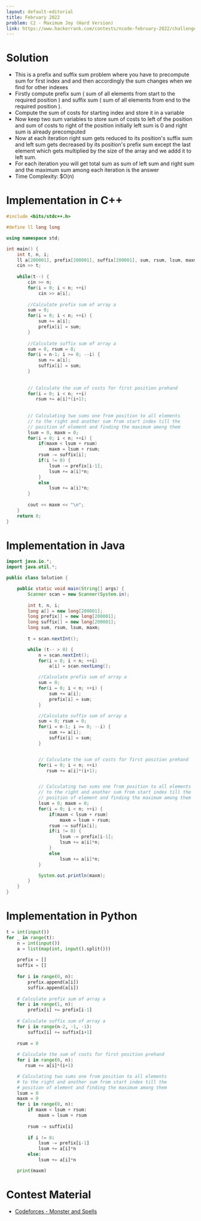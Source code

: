 ```yaml
---
layout: default-editorial
title: February 2022
problem: C2 - Maximum Joy (Hard Version)
link: https://www.hackerrank.com/contests/ncode-february-2022/challenges/c2-maximum-joy-hard-version
---
```

# Solution

- This is a prefix and suffix sum problem where you have to precompute sum for first index and and then accordingly the sum changes when we find for other indexes
- Firstly compute prefix sum ( sum of all elements from start to the required position ) and suffix sum ( sum of all elements from end to the required position ).
- Compute the sum of costs for starting index and store it in a variable
- Now keep two sum variables to store sum of costs to left of the position and sum of costs to right of the position initially left sum is $0$ and right sum is already precomputed
- Now at each iteration right sum gets reduced to its position's suffix sum and left sum gets decreased by its position's prefix sum except the last element which gets multiplied by the size of the array and we addd it to left sum.
- For each iteration you will get total sum as sum of left sum and right sum and the maximum sum among each iteration is the answer
- Time Complexity: $O(n)

$$$$

# Implementation in C++

```cpp
#include <bits/stdc++.h>

#define ll long long

using namespace std;

int main() {
    int t, n, i;
    ll a[200001], prefix[200001], suffix[200001], sum, rsum, lsum, maxm;
    cin >> t;
    
    while(t--) {
        cin >> n;
        for(i = 0; i < n; ++i)
            cin >> a[i];
        
        //Calculate prefix sum of array a
        sum = 0;
        for(i = 0; i < n; ++i) {
            sum += a[i];
            prefix[i] = sum;
        }
        
        //Calculate suffix sum of array a
        sum = 0, rsum = 0;
        for(i = n-1; i >= 0; --i) {
            sum += a[i];
            suffix[i] = sum;
        }
        
        
        // Calculate the sum of costs for first position prehand
        for(i = 0; i < n; ++i)
           rsum += a[i]*(i+1);
           
           
        // Calculating two sums one from position to all elements 
        // to the right and another sum from start index till the 
        // position of element and finding the maximum among them
        lsum = 0, maxm = 0;
        for(i = 0; i < n; ++i) {
            if(maxm < lsum + rsum)
                maxm = lsum + rsum;
            rsum -= suffix[i];
            if(i != 0) {
                lsum -= prefix[i-1];
                lsum += a[i]*n;
            }
            else
                lsum += a[i]*n;
        }
        
        cout << maxm << "\n";
    }
    return 0;
}
```

$$$$

# Implementation in Java

```java
import java.io.*;
import java.util.*;

public class Solution {

    public static void main(String[] args) {
        Scanner scan = new Scanner(System.in);
        
        int t, n, i;
        long a[] = new long[200001];
        long prefix[] = new long[200001];
        long suffix[] = new long[200001];
        long sum, rsum, lsum, maxm;
        
        t = scan.nextInt();

        while (t-- > 0) {
            n = scan.nextInt();
            for(i = 0; i < n; ++i)
                a[i] = scan.nextLong();

            //Calculate prefix sum of array a
            sum = 0;
            for(i = 0; i < n; ++i) {
                sum += a[i];
                prefix[i] = sum;
            }

            //Calculate suffix sum of array a
            sum = 0; rsum = 0;
            for(i = n-1; i >= 0; --i) {
                sum += a[i];
                suffix[i] = sum;
            }


            // Calculate the sum of costs for first position prehand
            for(i = 0; i < n; ++i)
               rsum += a[i]*(i+1);


            // Calculating two sums one from position to all elements 
            // to the right and another sum from start index till the 
            // position of element and finding the maximum among them
            lsum = 0; maxm = 0;
            for(i = 0; i < n; ++i) {
                if(maxm < lsum + rsum)
                    maxm = lsum + rsum;
                rsum -= suffix[i];
                if(i != 0) {
                    lsum -= prefix[i-1];
                    lsum += a[i]*n;
                }
                else
                    lsum += a[i]*n;
            }

            System.out.println(maxm);
        }
    }
}
```

$$$$

# Implementation in Python

```python
t = int(input())
for _ in range(t):
    n = int(input())
    a = list(map(int, input().split()))
    
    prefix = []
    suffix = []
    
    for i in range(0, n):
        prefix.append(a[i])
        suffix.append(a[i])
        
    # Calculate prefix sum of array a
    for i in range(1, n):
        prefix[i] += prefix[i-1]
        
    # Calculate suffix sum of array a
    for i in range(n-2, -1, -1):
        suffix[i] += suffix[i+1]
        
    rsum = 0
    
    # Calculate the sum of costs for first position prehand
    for i in range(0, n):
       rsum += a[i]*(i+1)

    # Calculating two sums one from position to all elements 
    # to the right and another sum from start index till the 
    # position of element and finding the maximum among them
    lsum = 0
    maxm = 0
    for i in range(0, n):
        if maxm < lsum + rsum:
            maxm = lsum + rsum
            
        rsum -= suffix[i]
        
        if i != 0:
            lsum -= prefix[i-1]
            lsum += a[i]*n
        else:
            lsum += a[i]*n

    print(maxm)
```

$$$$

# Contest Material

- [Codeforces - Monster and Spells](https://codeforces.com/contest/1626/problem/C)

